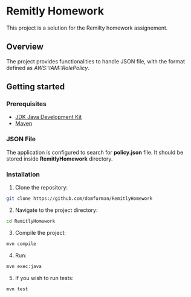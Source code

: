 # Remitly Homework
This project is a solution for the Remilty homework assignement.

## Overview
The project provides functionalities to handle JSON file, with the format defined as *AWS::IAM::RolePolicy*.

## Getting started

### Prerequisites
* [JDK Java Development Kit](https://www.oracle.com/java/technologies/downloads/)
* [Maven](https://maven.apache.org/download.cgi)
### JSON File
The application is configured to search for **policy.json** file. It should be stored inside **RemitlyHomework** directory.
### Installation
1. Clone the repository:
```bash
git clone https://github.com/domfurman/RemitlyHomework
```
2. Navigate to the project directory:
```bash
cd RemitlyHomework
```
3. Compile the project:
```bash
mvn compile
```
4. Run:
```bash
mvn exec:java
```

5. If you wish to run tests:
```bash
mvn test
```